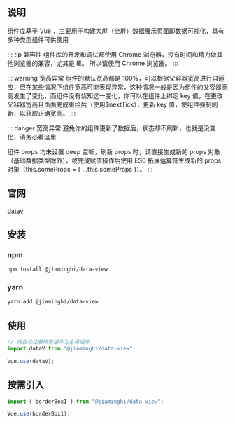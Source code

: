 <!--
 * @Description: datav
 * @Author: 姜泽
 * @Date: 2021-01-20 15:58:31
 * @EditAuthor: 修改人名称
 * @LastEditTime: 2021-05-21 15:11:50
-->

## 说明

组件库基于 Vue ，主要用于构建大屏（全屏）数据展示页面即数据可视化，具有多种类型组件可供使用

::: tip 兼容性
组件库的开发和调试都使用 Chrome 浏览器，没有时间和精力做其他浏览器的兼容，尤其是 IE。
所以请使用 Chrome 浏览器。
:::

::: warning 宽高异常
组件的默认宽高都是 100%，可以根据父容器宽高进行自适应，但在某些情况下组件宽高可能表现异常，这种情况一般是因为组件的父容器宽高发生了变化，而组件没有侦知这一变化，你可以在组件上绑定 key 值，在更改父容器宽高且页面完成重绘后（使用\$nextTick），更新 key 值，使组件强制刷新，以获取正确宽高。
:::

::: danger 宽高异常
避免你的组件更新了数据后，状态却不刷新，也就是没变化，请务必看这里

组件 props 均未设置 deep 监听，刷新 props 时，请直接生成新的 props 对象（基础数据类型除外），或完成赋值操作后使用 ES6 拓展运算符生成新的 props 对象（this.someProps = { ...this.someProps }）。
:::

## 官网

[datav](http://datav.jiaminghi.com/)

## 安装

### npm

```sh
npm install @jiaminghi/data-view
```

### yarn

```sh
yarn add @jiaminghi/data-view
```

## 使用

```js
// 将自动注册所有组件为全局组件
import dataV from "@jiaminghi/data-view";

Vue.use(dataV);
```

## 按需引入

```js
import { borderBox1 } from "@jiaminghi/data-view";

Vue.use(borderBox1);
```
